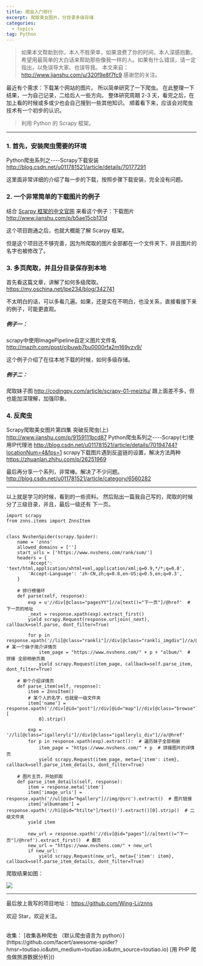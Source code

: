 ```yaml
---
title: 爬虫入门修行
excerpt: 爬取美女图片，分目录多级存储
categories:
  - topics
tag: Python
---
```


> 如果本文帮助到你，本人不胜荣幸，如果浪费了你的时间，本人深感抱歉。
希望用最简单的大白话来帮助那些像我一样的人。如果有什么错误，请一定指出，以免误导大家、也误导我。
本文来自：http://www.jianshu.com/u/320f9e8f7fc9
感谢您的关注。


最近有个需求：下载某个网站的图片。
所以简单研究了一下爬虫。
在此整理一下结果，一为自己记录，二给后人一些方向。
整体研究周期 2-3 天，看完之后，在加上看的时候或多或少也会自己搜到一些其他知识。
顺着看下来，应该会对爬虫技术有一个初步的认识。

> 利用 Python 的 Scrapy 框架。

<hr />

### 1. 首先，安装爬虫需要的环境
Python爬虫系列之----Scrapy下载安装
http://blog.csdn.net/u011781521/article/details/70177291

这里面非常详细的介绍了每一步的下载，按照步骤下载安装，完全没有问题。

### 2. 一个非常简单的下载图片的例子
结合 [Scarpy 框架的中文官网](http://scrapy-chs.readthedocs.io/zh_CN/0.24/intro/tutorial.html)
来看这个例子：下载图片
http://www.jianshu.com/p/b5ae15cb131d

这个项目跑通之后，也就大概能了解 Scarpy 框架。

但是这个项目还不够完善，因为所爬取的图片全部都在一个文件夹下，并且图片的名字也被修改了。

### 3. 多页爬取，并且分目录保存到本地
首先看这篇文章，讲解了如何多级爬取。
https://my.oschina.net/lpe234/blog/342741

不太明白的话，可以多看几遍。如果，还是实在不明白，也没关系，直接看接下来的例子，可能更直观。

##### 例子一：
scrapy中使用ImagePipeline自定义图片文件名
http://mazih.com/post/cibuwb7bu0000rfa2m169vzv9/

这个例子介绍了在往本地下载的时候，如何多级存储。

##### 例子二：
爬取妹子图
http://codingpy.com/article/scrapy-01-meizitu/
跟上面差不多，但也能加深理解，加强印象。


### 4. 反爬虫
Scrapy爬取美女图片第四集 突破反爬虫(上)
http://www.jianshu.com/p/9159111bcd87
Python爬虫系列之----Scrapy(七)使用IP代理池
http://blog.csdn.net/u011781521/article/details/70194744?locationNum=4&fps=1
scrapy下载图片遇到反盗链的设置，解决方法两种
https://zhuanlan.zhihu.com/p/26251969


最后再分享一个系列，非常棒。解决了不少问题。
http://blog.csdn.net/u011781521/article/category/6560282

<hr />
以上就是学习的时候，看到的一些资料。
然后贴出一篇我自己写的，爬取的时候分了三级目录，并且，最后一级还有 下一页。


    import scrapy
    from znns.items import ZnnsItem


    class NvshenSpider(scrapy.Spider):
        name = 'znns'
        allowed_domains = ['']
        start_urls = ['https://www.nvshens.com/rank/sum/']
        headers = {
            'Accept': 'text/html,application/xhtml+xml,application/xml;q=0.9,*/*;q=0.8',
            'Accept-Language': 'zh-CN,zh;q=0.8,en-US;q=0.5,en;q=0.3',
        }

        # 排行榜循环
        def parse(self, response):
            exp = u'//div[@class="pagesYY"]//a[text()="下一页"]/@href'  # 下一页的地址
            _next = response.xpath(exp).extract_first()
            yield scrapy.Request(response.urljoin(_next), callback=self.parse, dont_filter=True)

            for p in response.xpath('//li[@class="rankli"]//div[@class="rankli_imgdiv"]//a/@href').extract():  # 某一个妹子简介详情页
                item_page = "https://www.nvshens.com/" + p + "album/"  # 拼接 全部相册页面
                yield scrapy.Request(item_page, callback=self.parse_item, dont_filter=True)

        # 单个介绍详情页
        def parse_item(self, response):
            item = ZnnsItem()
            # 某个人的名字，也就是一级文件夹
            item['name'] = response.xpath('//div[@id="post"]//div[@id="map"]//div[@class="browse"]/a[2]/@title').extract()[
                0].strip()

            exp = '//li[@class="igalleryli"]//div[@class="igalleryli_div"]//a/@href'
            for p in response.xpath(exp).extract():  # 遍历妹子全部相册
                item_page = "https://www.nvshens.com/" + p  # 拼接图片的详情页
                yield scrapy.Request(item_page, meta={'item': item}, callback=self.parse_item_details, dont_filter=True)

        # 图片主页，开始抓取
        def parse_item_details(self, response):
            item = response.meta['item']
            item['image_urls'] = response.xpath('//ul[@id="hgallery"]//img/@src').extract()  # 图片链接
            item['albumname'] = response.xpath('//h1[@id="htilte"]/text()').extract()[0].strip()  # 二级文件夹
            yield item

            new_url = response.xpath('//div[@id="pages"]//a[text()="下一页"]/@href').extract_first()  # 翻页
            new_url = "https://www.nvshens.com/" + new_url
            if new_url:
                yield scrapy.Request(new_url, meta={'item': item}, callback=self.parse_item_details, dont_filter=True)


爬取结果如图：

![](http://upload-images.jianshu.io/upload_images/1689895-bcb5d654e7fadc0b.png?imageMogr2/auto-orient/strip%7CimageView2/2/w/1240)


<hr />

最后放上我写的项目地址：
https://github.com/Wing-Li/znns

欢迎 Star，欢迎关注。

<br />
收集：
[收集各种爬虫 （默认爬虫语言为 python）](https://github.com/facert/awesome-spider?hmsr=toutiao.io&utm_medium=toutiao.io&utm_source=toutiao.io)
[用 PHP 爬虫做旅游数据分析]()